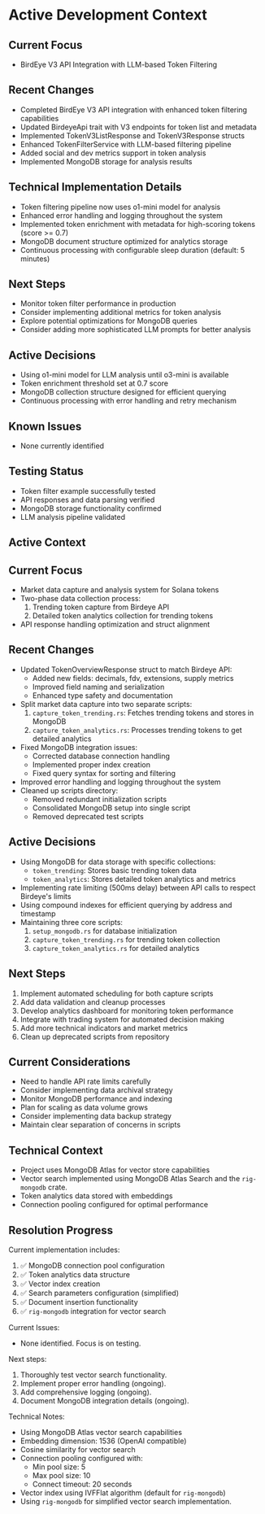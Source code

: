# Active Development Context

## Current Focus
- BirdEye V3 API Integration with LLM-based Token Filtering

## Recent Changes
- Completed BirdEye V3 API integration with enhanced token filtering capabilities
- Updated BirdeyeApi trait with V3 endpoints for token list and metadata
- Implemented TokenV3ListResponse and TokenV3Response structs
- Enhanced TokenFilterService with LLM-based filtering pipeline
- Added social and dev metrics support in token analysis
- Implemented MongoDB storage for analysis results

## Technical Implementation Details
- Token filtering pipeline now uses o1-mini model for analysis
- Enhanced error handling and logging throughout the system
- Implemented token enrichment with metadata for high-scoring tokens (score >= 0.7)
- MongoDB document structure optimized for analytics storage
- Continuous processing with configurable sleep duration (default: 5 minutes)

## Next Steps
- Monitor token filter performance in production
- Consider implementing additional metrics for token analysis
- Explore potential optimizations for MongoDB queries
- Consider adding more sophisticated LLM prompts for better analysis

## Active Decisions
- Using o1-mini model for LLM analysis until o3-mini is available
- Token enrichment threshold set at 0.7 score
- MongoDB collection structure designed for efficient querying
- Continuous processing with error handling and retry mechanism

## Known Issues
- None currently identified

## Testing Status
- Token filter example successfully tested
- API responses and data parsing verified
- MongoDB storage functionality confirmed
- LLM analysis pipeline validated

## Active Context

## Current Focus

- Market data capture and analysis system for Solana tokens
- Two-phase data collection process:
  1. Trending token capture from Birdeye API
  2. Detailed token analytics collection for trending tokens
- API response handling optimization and struct alignment

## Recent Changes

- Updated TokenOverviewResponse struct to match Birdeye API:
  - Added new fields: decimals, fdv, extensions, supply metrics
  - Improved field naming and serialization
  - Enhanced type safety and documentation
- Split market data capture into two separate scripts:
  1. `capture_token_trending.rs`: Fetches trending tokens and stores in MongoDB
  2. `capture_token_analytics.rs`: Processes trending tokens to get detailed analytics
- Fixed MongoDB integration issues:
  - Corrected database connection handling
  - Implemented proper index creation
  - Fixed query syntax for sorting and filtering
- Improved error handling and logging throughout the system
- Cleaned up scripts directory:
  - Removed redundant initialization scripts
  - Consolidated MongoDB setup into single script
  - Removed deprecated test scripts

## Active Decisions

- Using MongoDB for data storage with specific collections:
  - `token_trending`: Stores basic trending token data
  - `token_analytics`: Stores detailed token analytics and metrics
- Implementing rate limiting (500ms delay) between API calls to respect Birdeye's limits
- Using compound indexes for efficient querying by address and timestamp
- Maintaining three core scripts:
  1. `setup_mongodb.rs` for database initialization
  2. `capture_token_trending.rs` for trending token collection
  3. `capture_token_analytics.rs` for detailed analytics

## Next Steps

1. Implement automated scheduling for both capture scripts
2. Add data validation and cleanup processes
3. Develop analytics dashboard for monitoring token performance
4. Integrate with trading system for automated decision making
5. Add more technical indicators and market metrics
6. Clean up deprecated scripts from repository

## Current Considerations

- Need to handle API rate limits carefully
- Consider implementing data archival strategy
- Monitor MongoDB performance and indexing
- Plan for scaling as data volume grows
- Consider implementing data backup strategy
- Maintain clear separation of concerns in scripts

## Technical Context

- Project uses MongoDB Atlas for vector store capabilities
- Vector search implemented using MongoDB Atlas Search and the `rig-mongodb` crate.
- Token analytics data stored with embeddings
- Connection pooling configured for optimal performance

## Resolution Progress

Current implementation includes:

1. ✅ MongoDB connection pool configuration
2. ✅ Token analytics data structure
3. ✅ Vector index creation
4. ✅ Search parameters configuration (simplified)
5. ✅ Document insertion functionality
6. ✅ `rig-mongodb` integration for vector search

Current Issues:

- None identified.  Focus is on testing.

Next steps:

1. Thoroughly test vector search functionality.
2. Implement proper error handling (ongoing).
3. Add comprehensive logging (ongoing).
4. Document MongoDB integration details (ongoing).

Technical Notes:

- Using MongoDB Atlas vector search capabilities
- Embedding dimension: 1536 (OpenAI compatible)
- Cosine similarity for vector search
- Connection pooling configured with:
  - Min pool size: 5
  - Max pool size: 10
  - Connect timeout: 20 seconds
- Vector index using IVFFlat algorithm (default for `rig-mongodb`)
- Using `rig-mongodb` for simplified vector search implementation.

